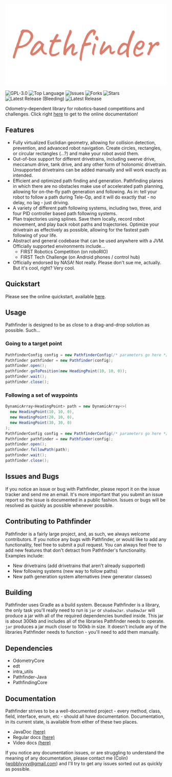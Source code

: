![Pathfinder Logo](logo.png)

![GPL-3.0](https://img.shields.io/github/license/Wobblyyyy/Pathfinder)
![Top Language](https://img.shields.io/github/languages/top/wobblyyyy/Pathfinder)
![Issues](https://img.shields.io/github/issues/Wobblyyyy/Pathfinder)
![Forks](https://img.shields.io/github/forks/Wobblyyyy/Pathfinder)
![Stars](https://img.shields.io/github/stars/Wobblyyyy/Pathfinder)
![Latest Release (Bleeding)](https://img.shields.io/github/v/release/wobblyyyy/Pathfinder?include_prereleases)
![Latest Release](https://img.shields.io/github/v/release/wobblyyyy/Pathfinder)

Odometry-dependent library for robotics-based competitions and challenges.
Click right [here](https://wobblyyyy.github.io/docs/pathfinder/quickstart.html) 
to get to the online documentation!

## Features
- Fully virtualized Euclidian geometry, allowing for collision detection, prevention, and
  advanced robot navigation. Create circles, rectangles, or circular rectangles (...?)
  and make your robot avoid them.
- Out-of-box support for different drivetrains, including swerve drive, meccanum drive, 
  tank drive, and any other form of holonomic drivetrain. Unsupported drivetrains can
  be added manually and will work exactly as intended.
- Efficient and optimized path finding and generation. Pathfinding planes in which there
  are no obstacles make use of accelerated path planning, allowing for on-the-fly path
  generation and following. As in: tell your robot to follow a path during Tele-Op, and
  it will do exactly that - no delay, no lag - just driving.
- A variety of different path following systems, including two, three, and four PID
  controller based path following systems.
- Plan trajectories using splines. Save them locally, record robot movement, and play
  back robot paths and trajectories. Optimize your drivetrain as effectively as possible,
  allowing for the fastest path following of your life.
- Abstract and general codebase that can be used anywhere with a JVM. Officially supported
  environments include...
  - FIRST Robotics Competition (on roboRIO)
  - FIRST Tech Challenge (on Android phones / control hub)
- Officially endorsed by NASA! Not really. Please don't sue me, actually. But it's cool,
  right? Very cool.
  
## Quickstart
Please see the online quickstart, available [here](https://wobblyyyy.github.io/docs/pathfinder/quickstart.html).

## Usage
Pathfinder is designed to be as close to a drag-and-drop solution as possible. Such...

### Going to a target point
```java
PathfinderConfig config = new PathfinderConfig(/* parameters go here */);
Pathfinder pathfinder = new Pathfinder(config);
pathfinder.open();
pathfinder.goToPosition(new HeadingPoint(10, 10, 0));
pathfinder.wait();
pathfinder.close();
```

### Following a set of waypoints
```java
DynamicArray<HeadingPoint> path = new DynamicArray<>(
  new HeadingPoint(10, 10, 0),
  new HeadingPoint(20, 10, 0),
  new HeadingPoint(30, 30, 0)
);
PathfinderConfig config = new PathfinderConfig(/* parameters go here */);
Pathfinder pathfinder = new Pathfinder(config);
pathfinder.open();
pathfinder.followPath(path);
pathfinder.wait();
pathfinder.close();
```

## Issues and Bugs
If you notice an issue or bug with Pathfinder, please report it on the issue tracker and send me
an email. It's more important that you submit an issue report so the issue is documented
in a public fashion. Issues or bugs will be resolved as quickly as possible whenever possible. 

## Contributing to Pathfinder
Pathfinder is a fairly large project, and, as such, we always welcome contributors. If you notice
any bugs with Pathfinder, or would like to add any functionality, feel free to submit a pull
request. You can always feel free to add new features that don't detract from Pathfinder's
functionality. Examples include:
- New drivetrains (add drivetrains that aren't already supported)
- New following systems (new way to follow paths)
- New path generation system alternatives (new generator classes)

## Building
Pathfinder uses Gradle as a build system. Because Pathfinder is a library, the only task
you'll really need to run is `jar` or `shadowJar`. `shadowJar` will produce a jar with all
of the required dependencies bundled inside. This jar is about 300kb and includes all of
the libraries Pathfinder needs to operate. `jar` produces a jar much closer to 100kb in size.
It doesn't include any of the libraries Pathfinder needs to function - you'll need to add them
manually.

## Dependencies
- OdometryCore
- edt
- intra_utils
- Pathfinder-Java
- PathfindingCore
  
## Documentation
Pathfinder strives to be a well-documented project - every method, class,
field, interface, enum, etc - should all have documentation. Documentation, in
its current state, is available from either of these two places.
- JavaDoc [(here)](https://wobblyyyy.github.io/JavaDocs/Pathfinder/)
- Regular docs [(here)](https://wobblyyyy.github.io/docs/pathfinder/quickstart.html)
- Video docs [(here)](https://wobblyyyy.github.io/docs/pathfinder/videos.html)

If you notice any documentation issues, or are struggling to understand the
meaning of any documentation, please contact me (Colin) (wobblyyyy@gmail.com)
and I'll try to get any issues sorted out as quickly as possible.
